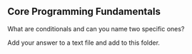 ## Core Programming Fundamentals

What are conditionals and can you name two specific ones?

Add your answer to a text file and add to this folder.
